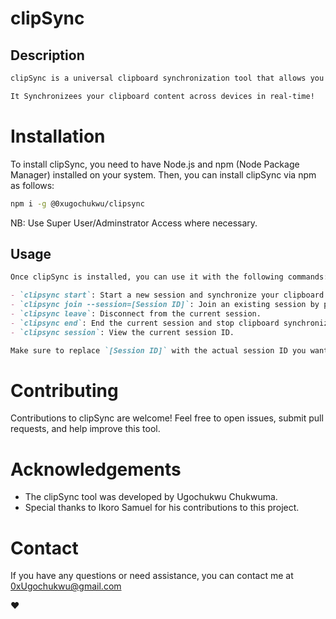 # clipSync

## Description

```markdown
clipSync is a universal clipboard synchronization tool that allows you to seamlessly share your clipboard content across different devices. It is designed to simplify the process of copying and pasting text, links, and other content between your devices, making it a convenient solution for users who work across multiple platforms.

It Synchronizees your clipboard content across devices in real-time!
``` 

# Installation
To install clipSync, you need to have Node.js and npm (Node Package Manager) installed on your system. Then, you can install clipSync via npm as follows:

```bash
npm i -g @0xugochukwu/clipsync
```
NB: Use Super User/Adminstrator Access where necessary.


## Usage

```markdown
Once clipSync is installed, you can use it with the following commands:

- `clipsync start`: Start a new session and synchronize your clipboard.
- `clipsync join --session=[Session ID]`: Join an existing session by providing the session ID.
- `clipsync leave`: Disconnect from the current session.
- `clipsync end`: End the current session and stop clipboard synchronization.
- `clipsync session`: View the current session ID.

Make sure to replace `[Session ID]` with the actual session ID you want to join.
```

# Contributing
Contributions to clipSync are welcome! Feel free to open issues, submit pull requests, and help improve this tool.

# Acknowledgements
- The clipSync tool was developed by Ugochukwu Chukwuma.
- Special thanks to Ikoro Samuel for his contributions to this project.


# Contact
If you have any questions or need assistance, you can contact me at 0xUgochukwu@gmail.com




❤️
